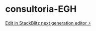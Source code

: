 # consultoria-EGH

[Edit in StackBlitz next generation editor ⚡️](https://stackblitz.com/~/github.com/Maigaona/consultoria-EGH)